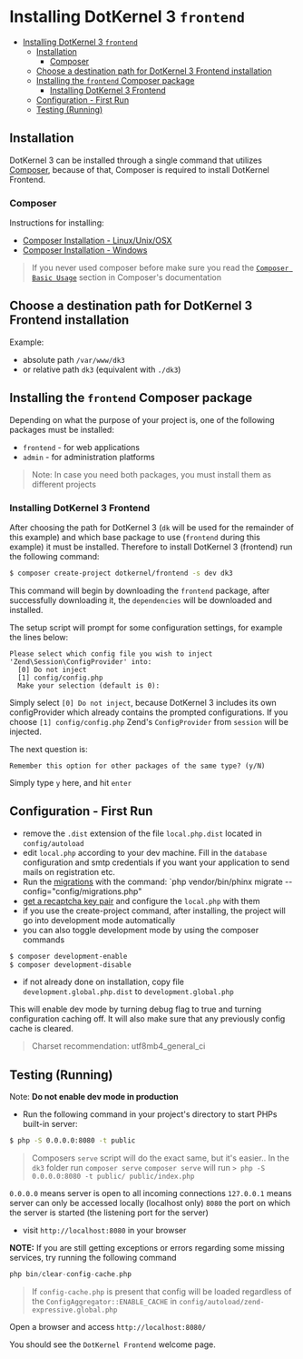 # Installing DotKernel 3 `frontend`

- [Installing DotKernel 3 `frontend`](#installing-dotkernel-3-frontend)
    - [Installation](#installation)
        - [Composer](#composer)
    - [Choose a destination path for DotKernel 3 Frontend installation](#choose-a-destination-path-for-dotkernel-3-frontend-installation)
    - [Installing the `frontend` Composer package](#installing-the-frontend-composer-package)
        - [Installing DotKernel 3 Frontend](#installing-dotkernel-3-frontend)
    - [Configuration - First Run](#configuration---first-run)
    - [Testing (Running)](#testing-running)

## Installation

DotKernel 3 can be installed through a single command that utilizes [Composer](https://getcomposer.org/), because of that, Composer is required to install DotKernel Frontend.

### Composer

Instructions for installing:

- [Composer Installation -  Linux/Unix/OSX](https://getcomposer.org/doc/00-intro.md#installation-linux-unix-osx)
- [Composer Installation - Windows](https://getcomposer.org/doc/00-intro.md#installation-windows)

> If you never used composer before make sure you read the [`Composer Basic Usage`](https://getcomposer.org/doc/01-basic-usage.md) section in Composer's documentation

## Choose a destination path for DotKernel 3 Frontend installation

Example:

- absolute path `/var/www/dk3`
- or relative path `dk3` (equivalent with `./dk3`)

## Installing the `frontend` Composer package

Depending on what the purpose of your project is, one of the following packages must be installed:

- `frontend` - for web applications
- `admin` - for administration platforms

> Note: In case you need both packages, you must install them as different projects

### Installing DotKernel 3 Frontend

After choosing the path for DotKernel 3 (`dk` will be used for the remainder of this example) and which base package to use (`frontend` during this example) it must be installed. Therefore to install DotKernel 3 (frontend) run the following command:

```bash
$ composer create-project dotkernel/frontend -s dev dk3
```

This command will begin by downloading the `frontend` package, after successfully downloading it, the `dependencies` will be downloaded and installed.

The setup script will prompt for some configuration settings, for example the lines below:

```shell
Please select which config file you wish to inject 'Zend\Session\ConfigProvider' into:
  [0] Do not inject
  [1] config/config.php
  Make your selection (default is 0):
```

Simply select `[0] Do not inject`, because DotKernel 3 includes its own configProvider which already contains the prompted configurations.
If you choose `[1] config/config.php` Zend's `ConfigProvider` from `session` will be injected.

The next question is:

`Remember this option for other packages of the same type? (y/N)`

Simply type `y` here, and hit `enter`

## Configuration - First Run

- remove the `.dist` extension of the file `local.php.dist` located in `config/autoload`
- edit `local.php` according to your dev machine. Fill in the `database` configuration and smtp credentials if you want your application to send mails on registration etc.
- Run the [migrations](../Overview/Migrations.md) with the command: `php vendor/bin/phinx migrate --config="config/migrations.php"
- [get a recaptcha key pair](https://www.google.com/recaptcha/admin) and configure the `local.php` with them
- if you use the create-project command, after installing, the project will go into development mode automatically
- you can also toggle development mode by using the composer commands

```bash
$ composer development-enable
$ composer development-disable
```

- if not already done on installation, copy file `development.global.php.dist` to `development.global.php`

This will enable dev mode by turning debug flag to true and turning configuration caching off. It will also make sure that any previously config cache is cleared.

> Charset recommendation: utf8mb4_general_ci

## Testing (Running)

Note: **Do not enable dev mode in production**

- Run the following command in your project's directory to start PHPs built-in server:

```bash
$ php -S 0.0.0.0:8080 -t public
```

> Composers `serve` script will do the exact same, but it's easier..
> In the `dk3` folder run `composer serve`
> `composer serve` will run `> php -S 0.0.0.0:8080 -t public/ public/index.php`

`0.0.0.0` means server is open to all incoming connections
`127.0.0.1` means server can only be accessed locally (localhost only)
`8080` the port on which the server is started (the listening port for the server)

- visit `http://localhost:8080` in your browser

**NOTE:**
If you are still getting exceptions or errors regarding some missing services, try running the following command

```php
php bin/clear-config-cache.php
```

> If `config-cache.php` is present that config will be loaded regardless of the `ConfigAggregator::ENABLE_CACHE` in `config/autoload/zend-expressive.global.php`

Open a browser and access `http://localhost:8080/`

You should see the `DotKernel Frontend` welcome page.
